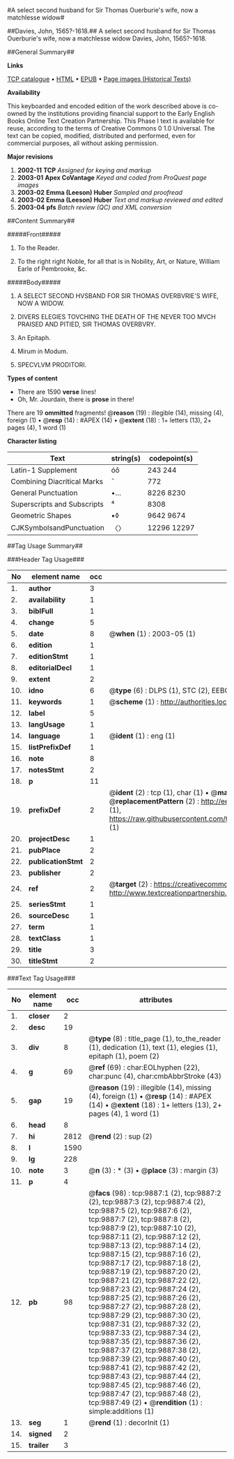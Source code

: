 #A select second husband for Sir Thomas Ouerburie's wife, now a matchlesse widow#

##Davies, John, 1565?-1618.##
A select second husband for Sir Thomas Ouerburie's wife, now a matchlesse widow
Davies, John, 1565?-1618.

##General Summary##

**Links**

[TCP catalogue](http://www.ota.ox.ac.uk/tcp/)  • 
[HTML](http://tei.it.ox.ac.uk/tcp/Texts-HTML/free/A19/A19911.html)  • 
[EPUB](http://tei.it.ox.ac.uk/tcp/Texts-EPUB/free/A19/A19911.epub) • 
[Page images (Historical Texts)](https://data.historicaltexts.jisc.ac.uk/view?pubId=eebo-99845017e&pageId=eebo-99845017e-9887-1)

**Availability**

This keyboarded and encoded edition of the
	       work described above is co-owned by the institutions
	       providing financial support to the Early English Books
	       Online Text Creation Partnership. This Phase I text is
	       available for reuse, according to the terms of Creative
	       Commons 0 1.0 Universal. The text can be copied,
	       modified, distributed and performed, even for
	       commercial purposes, all without asking permission.

**Major revisions**

1. __2002-11__ __TCP__ *Assigned for keying and markup*
1. __2003-01__ __Apex CoVantage__ *Keyed and coded from ProQuest page images*
1. __2003-02__ __Emma (Leeson) Huber__ *Sampled and proofread*
1. __2003-02__ __Emma (Leeson) Huber__ *Text and markup reviewed and edited*
1. __2003-04__ __pfs__ *Batch review (QC) and XML conversion*

##Content Summary##

#####Front#####

1. To the Reader.

1. To the right right Noble, for all that is in Nobility, Art, or Nature, William Earle of Pembrooke, &c.

#####Body#####

1. A SELECT SECOND HVSBAND FOR SIR THOMAS OVERBVRIE'S WIFE, NOW A WIDOW.

1. DIVERS ELEGIES TOVCHING THE DEATH OF THE NEVER TOO MVCH PRAISED AND PITIED, SIR THOMAS OVERBVRY.

1. An Epitaph.

1. Mirum in Modum.

1. SPECVLVM PRODITORI.

**Types of content**

  * There are 1590 **verse** lines!
  * Oh, Mr. Jourdain, there is **prose** in there!

There are 19 **ommitted** fragments! 
 @__reason__ (19) : illegible (14), missing (4), foreign (1)  •  @__resp__ (14) : #APEX (14)  •  @__extent__ (18) : 1+ letters (13), 2+ pages (4), 1 word (1)

**Character listing**


|Text|string(s)|codepoint(s)|
|---|---|---|
|Latin-1 Supplement|óô|243 244|
|Combining             Diacritical Marks|̄|772|
|General Punctuation|•…|8226 8230|
|Superscripts             and Subscripts|⁴|8308|
|Geometric Shapes|▪◊|9642 9674|
|CJKSymbolsandPunctuation|〈〉|12296 12297|

##Tag Usage Summary##

###Header Tag Usage###

|No|element name|occ|attributes|
|---|---|---|---|
|1.|__author__|3||
|2.|__availability__|1||
|3.|__biblFull__|1||
|4.|__change__|5||
|5.|__date__|8| @__when__ (1) : 2003-05 (1)|
|6.|__edition__|1||
|7.|__editionStmt__|1||
|8.|__editorialDecl__|1||
|9.|__extent__|2||
|10.|__idno__|6| @__type__ (6) : DLPS (1), STC (2), EEBO-CITATION (1), PROQUEST (1), VID (1)|
|11.|__keywords__|1| @__scheme__ (1) : http://authorities.loc.gov/ (1)|
|12.|__label__|5||
|13.|__langUsage__|1||
|14.|__language__|1| @__ident__ (1) : eng (1)|
|15.|__listPrefixDef__|1||
|16.|__note__|8||
|17.|__notesStmt__|2||
|18.|__p__|11||
|19.|__prefixDef__|2| @__ident__ (2) : tcp (1), char (1)  •  @__matchPattern__ (2) : ([0-9\-]+):([0-9IVX]+) (1), (.+) (1)  •  @__replacementPattern__ (2) : http://eebo.chadwyck.com/downloadtiff?vid=$1&page=$2 (1), https://raw.githubusercontent.com/textcreationpartnership/Texts/master/tcpchars.xml#$1 (1)|
|20.|__projectDesc__|1||
|21.|__pubPlace__|2||
|22.|__publicationStmt__|2||
|23.|__publisher__|2||
|24.|__ref__|2| @__target__ (2) : https://creativecommons.org/publicdomain/zero/1.0/ (1), http://www.textcreationpartnership.org/docs/. (1)|
|25.|__seriesStmt__|1||
|26.|__sourceDesc__|1||
|27.|__term__|1||
|28.|__textClass__|1||
|29.|__title__|3||
|30.|__titleStmt__|2||


###Text Tag Usage###

|No|element name|occ|attributes|
|---|---|---|---|
|1.|__closer__|2||
|2.|__desc__|19||
|3.|__div__|8| @__type__ (8) : title_page (1), to_the_reader (1), dedication (1), text (1), elegies (1), epitaph (1), poem (2)|
|4.|__g__|69| @__ref__ (69) : char:EOLhyphen (22), char:punc (4), char:cmbAbbrStroke (43)|
|5.|__gap__|19| @__reason__ (19) : illegible (14), missing (4), foreign (1)  •  @__resp__ (14) : #APEX (14)  •  @__extent__ (18) : 1+ letters (13), 2+ pages (4), 1 word (1)|
|6.|__head__|8||
|7.|__hi__|2812| @__rend__ (2) : sup (2)|
|8.|__l__|1590||
|9.|__lg__|228||
|10.|__note__|3| @__n__ (3) : * (3)  •  @__place__ (3) : margin (3)|
|11.|__p__|4||
|12.|__pb__|98| @__facs__ (98) : tcp:9887:1 (2), tcp:9887:2 (2), tcp:9887:3 (2), tcp:9887:4 (2), tcp:9887:5 (2), tcp:9887:6 (2), tcp:9887:7 (2), tcp:9887:8 (2), tcp:9887:9 (2), tcp:9887:10 (2), tcp:9887:11 (2), tcp:9887:12 (2), tcp:9887:13 (2), tcp:9887:14 (2), tcp:9887:15 (2), tcp:9887:16 (2), tcp:9887:17 (2), tcp:9887:18 (2), tcp:9887:19 (2), tcp:9887:20 (2), tcp:9887:21 (2), tcp:9887:22 (2), tcp:9887:23 (2), tcp:9887:24 (2), tcp:9887:25 (2), tcp:9887:26 (2), tcp:9887:27 (2), tcp:9887:28 (2), tcp:9887:29 (2), tcp:9887:30 (2), tcp:9887:31 (2), tcp:9887:32 (2), tcp:9887:33 (2), tcp:9887:34 (2), tcp:9887:35 (2), tcp:9887:36 (2), tcp:9887:37 (2), tcp:9887:38 (2), tcp:9887:39 (2), tcp:9887:40 (2), tcp:9887:41 (2), tcp:9887:42 (2), tcp:9887:43 (2), tcp:9887:44 (2), tcp:9887:45 (2), tcp:9887:46 (2), tcp:9887:47 (2), tcp:9887:48 (2), tcp:9887:49 (2)  •  @__rendition__ (1) : simple:additions (1)|
|13.|__seg__|1| @__rend__ (1) : decorInit (1)|
|14.|__signed__|2||
|15.|__trailer__|3||
